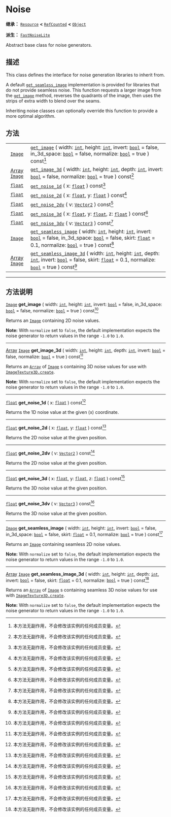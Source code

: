 <!-- ⚠ 请勿编辑本文件 ⚠ -->
<!-- 本文档使用脚本从 WeDot 引擎源码仓库生成。 -->
<!-- 生成脚本：https://github.com/WeDot-Engine/WeDot/tree/4.3/doc/tools/make_md.py； -->
<!-- 原文件：https://github.com/WeDot-Engine/WeDot/tree/4.3/modules/noise/doc_classes/Noise.xml。 -->

<div id="_class_noise"></div>

# Noise

**继承：** [`Resource`](class_resource.md) **<** [`RefCounted`](class_refcounted.md) **<** [`Object`](class_object.md)

**派生：** [`FastNoiseLite`](class_fastnoiselite.md)

Abstract base class for noise generators.

## 描述

This class defines the interface for noise generation libraries to inherit from.

A default [`get_seamless_image`](#class_noise_method_get_seamless_image) implementation is provided for libraries that do not provide seamless noise. This function requests a larger image from the [`get_image`](#class_noise_method_get_image) method, reverses the quadrants of the image, then uses the strips of extra width to blend over the seams.

Inheriting noise classes can optionally override this function to provide a more optimal algorithm.

## 方法

|||
|:-:|:--|
| [`Image`](class_image.md)                         | [`get_image`](#class_noise_method_get_image) ( width: [`int`](class_int.md), height: [`int`](class_int.md), invert: [`bool`](class_bool.md) = false, in_3d_space: [`bool`](class_bool.md) = false, normalize: [`bool`](class_bool.md) = true ) const[^const]                                                           |
| [Array](class_array.md) [`Image`](class_image.md) | [`get_image_3d`](#class_noise_method_get_image_3d) ( width: [`int`](class_int.md), height: [`int`](class_int.md), depth: [`int`](class_int.md), invert: [`bool`](class_bool.md) = false, normalize: [`bool`](class_bool.md) = true ) const[^const]                                                                     |
| [`float`](class_float.md)                         | [`get_noise_1d`](#class_noise_method_get_noise_1d) ( x: [`float`](class_float.md) ) const[^const]                                                                                                                                                                                                                      |
| [`float`](class_float.md)                         | [`get_noise_2d`](#class_noise_method_get_noise_2d) ( x: [`float`](class_float.md), y: [`float`](class_float.md) ) const[^const]                                                                                                                                                                                        |
| [`float`](class_float.md)                         | [`get_noise_2dv`](#class_noise_method_get_noise_2dv) ( v: [`Vector2`](class_vector2.md) ) const[^const]                                                                                                                                                                                                                |
| [`float`](class_float.md)                         | [`get_noise_3d`](#class_noise_method_get_noise_3d) ( x: [`float`](class_float.md), y: [`float`](class_float.md), z: [`float`](class_float.md) ) const[^const]                                                                                                                                                          |
| [`float`](class_float.md)                         | [`get_noise_3dv`](#class_noise_method_get_noise_3dv) ( v: [`Vector3`](class_vector3.md) ) const[^const]                                                                                                                                                                                                                |
| [`Image`](class_image.md)                         | [`get_seamless_image`](#class_noise_method_get_seamless_image) ( width: [`int`](class_int.md), height: [`int`](class_int.md), invert: [`bool`](class_bool.md) = false, in_3d_space: [`bool`](class_bool.md) = false, skirt: [`float`](class_float.md) = 0.1, normalize: [`bool`](class_bool.md) = true ) const[^const] |
| [Array](class_array.md) [`Image`](class_image.md) | [`get_seamless_image_3d`](#class_noise_method_get_seamless_image_3d) ( width: [`int`](class_int.md), height: [`int`](class_int.md), depth: [`int`](class_int.md), invert: [`bool`](class_bool.md) = false, skirt: [`float`](class_float.md) = 0.1, normalize: [`bool`](class_bool.md) = true ) const[^const]           |

<!-- rst-class:: classref-section-separator -->

---

## 方法说明

<div id="_class_noise_method_get_image"></div>

[`Image`](class_image.md) **get_image** ( width: [`int`](class_int.md), height: [`int`](class_int.md), invert: [`bool`](class_bool.md) = false, in_3d_space: [`bool`](class_bool.md) = false, normalize: [`bool`](class_bool.md) = true ) const[^const]<div id="class_noise_method_get_image"></div>

Returns an [`Image`](class_image.md) containing 2D noise values.

 **Note:** With `normalize` set to `false`, the default implementation expects the noise generator to return values in the range `-1.0` to `1.0`.

<!-- rst-class:: classref-item-separator -->

---

<div id="_class_noise_method_get_image_3d"></div>

[Array](class_array.md) [`Image`](class_image.md) **get_image_3d** ( width: [`int`](class_int.md), height: [`int`](class_int.md), depth: [`int`](class_int.md), invert: [`bool`](class_bool.md) = false, normalize: [`bool`](class_bool.md) = true ) const[^const]<div id="class_noise_method_get_image_3d"></div>

Returns an [`Array`](class_array.md) of [`Image`](class_image.md) s containing 3D noise values for use with [`ImageTexture3D.create`](#class_imagetexture3d_method_create).

 **Note:** With `normalize` set to `false`, the default implementation expects the noise generator to return values in the range `-1.0` to `1.0`.

<!-- rst-class:: classref-item-separator -->

---

<div id="_class_noise_method_get_noise_1d"></div>

[`float`](class_float.md) **get_noise_1d** ( x: [`float`](class_float.md) ) const[^const]<div id="class_noise_method_get_noise_1d"></div>

Returns the 1D noise value at the given (x) coordinate.

<!-- rst-class:: classref-item-separator -->

---

<div id="_class_noise_method_get_noise_2d"></div>

[`float`](class_float.md) **get_noise_2d** ( x: [`float`](class_float.md), y: [`float`](class_float.md) ) const[^const]<div id="class_noise_method_get_noise_2d"></div>

Returns the 2D noise value at the given position.

<!-- rst-class:: classref-item-separator -->

---

<div id="_class_noise_method_get_noise_2dv"></div>

[`float`](class_float.md) **get_noise_2dv** ( v: [`Vector2`](class_vector2.md) ) const[^const]<div id="class_noise_method_get_noise_2dv"></div>

Returns the 2D noise value at the given position.

<!-- rst-class:: classref-item-separator -->

---

<div id="_class_noise_method_get_noise_3d"></div>

[`float`](class_float.md) **get_noise_3d** ( x: [`float`](class_float.md), y: [`float`](class_float.md), z: [`float`](class_float.md) ) const[^const]<div id="class_noise_method_get_noise_3d"></div>

Returns the 3D noise value at the given position.

<!-- rst-class:: classref-item-separator -->

---

<div id="_class_noise_method_get_noise_3dv"></div>

[`float`](class_float.md) **get_noise_3dv** ( v: [`Vector3`](class_vector3.md) ) const[^const]<div id="class_noise_method_get_noise_3dv"></div>

Returns the 3D noise value at the given position.

<!-- rst-class:: classref-item-separator -->

---

<div id="_class_noise_method_get_seamless_image"></div>

[`Image`](class_image.md) **get_seamless_image** ( width: [`int`](class_int.md), height: [`int`](class_int.md), invert: [`bool`](class_bool.md) = false, in_3d_space: [`bool`](class_bool.md) = false, skirt: [`float`](class_float.md) = 0.1, normalize: [`bool`](class_bool.md) = true ) const[^const]<div id="class_noise_method_get_seamless_image"></div>

Returns an [`Image`](class_image.md) containing seamless 2D noise values.

 **Note:** With `normalize` set to `false`, the default implementation expects the noise generator to return values in the range `-1.0` to `1.0`.

<!-- rst-class:: classref-item-separator -->

---

<div id="_class_noise_method_get_seamless_image_3d"></div>

[Array](class_array.md) [`Image`](class_image.md) **get_seamless_image_3d** ( width: [`int`](class_int.md), height: [`int`](class_int.md), depth: [`int`](class_int.md), invert: [`bool`](class_bool.md) = false, skirt: [`float`](class_float.md) = 0.1, normalize: [`bool`](class_bool.md) = true ) const[^const]<div id="class_noise_method_get_seamless_image_3d"></div>

Returns an [`Array`](class_array.md) of [`Image`](class_image.md) s containing seamless 3D noise values for use with [`ImageTexture3D.create`](#class_imagetexture3d_method_create).

 **Note:** With `normalize` set to `false`, the default implementation expects the noise generator to return values in the range `-1.0` to `1.0`.

[^virtual]: 本方法通常需要用户覆盖才能生效。
[^const]: 本方法无副作用，不会修改该实例的任何成员变量。
[^vararg]: 本方法除了能接受在此处描述的参数外，还能够继续接受任意数量的参数。
[^constructor]: 本方法用于构造某个类型。
[^static]: 调用本方法无需实例，可直接使用类名进行调用。
[^operator]: 本方法描述的是使用本类型作为左操作数的有效运算符。
[^bitfield]: 这个值是由下列位标志构成位掩码的整数。
[^void]: 无返回值。

